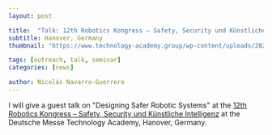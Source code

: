 ```yaml
---
layout: post

title:  "Talk: 12th Robotics Kongress – Safety, Security und Künstliche Intelligenz"
subtitle: Hanover, Germany
thumbnail: "https://www.technology-academy.group/wp-content/uploads/2022/11/Robotics-Kongress.jpg"

tags: [outreach, talk, seminar]
categories: [news]

author: Nicolás Navarro-Guerrero
---
```


I will give a guest talk on "Designing Safer Robotic Systems" at the <a href="https://www.technology-academy.group/project/rk23/" target="_blank">
12th Robotics Kongress – Safety, Security und Künstliche Intelligenz</a> at the Deutsche Messe Technology Academy, Hanover, Germany.
<!--more-->


